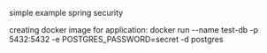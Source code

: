 simple example spring security

creating docker image for application:
docker run --name test-db -p 5432:5432 -e POSTGRES_PASSWORD=secret -d postgres
